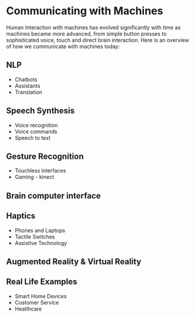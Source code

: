 # Communicating with Machines
Human Interaction with machines has evolved significantly with time as machines became more advanced, from simple button presses to sophisticated voice, touch and direct brain interaction.
Here is an overview of how we communicate with machines today:

## NLP
- Chatbots
- Assistants
- Translation

## Speech Synthesis
- Voice recognition
- Voice commands
- Speech to text

## Gesture Recognition
- Touchless interfaces
- Gaming - kinect

## Brain computer interface

## Haptics
- Phones and Laptops
- Tactile Switches
- Assistive Technology

## Augmented Reality & Virtual Reality

## Real Life Examples
- Smart Home Devices
- Customer Service
- Healthcare



